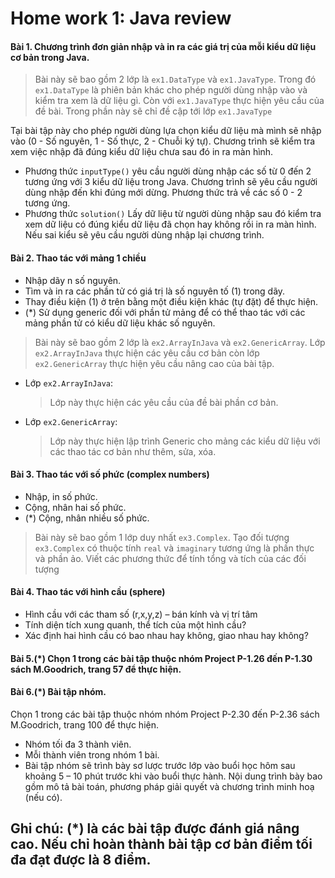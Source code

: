# Home work 1: Java review

#### Bài 1. Chương trình đơn giản nhập và in ra các giá trị của mỗi kiểu dữ liệu cơ bản trong Java.
> Bài này sẽ bao gồm 2 lớp là `ex1.DataType` và `ex1.JavaType`. Trong đó `ex1.DataType` là phiên bản khác cho phép người dùng nhập vào và kiểm tra xem là dữ liệu gì. Còn với `ex1.JavaType` thực hiện yêu cầu của đề bài. Trong phần này sẽ chỉ đề cập tới lớp `ex1.JavaType`  

Tại bài tập này cho phép người dùng lựa chọn kiểu dữ liệu mà mình sẽ nhập vào (0 - Số nguyên, 1 - Số thực, 2 - Chuỗi ký tự). Chương trình sẽ kiểm tra xem việc nhập đã đúng kiểu dữ liệu chưa sau đó in ra màn hình.

- Phương thức `inputType()` yêu cầu người dùng nhập các số từ 0 đến 2 tương ứng với 3 kiểu dữ liệu trong Java. Chương trình sẽ yêu cầu người dùng nhập đến khi đúng mới dừng. Phương thức trả về các số 0 - 2 tương ứng.
- Phương thức `solution()` Lấy dữ liệu từ người dùng nhập sau đó kiểm tra xem dữ liệu có đúng kiểu dữ liệu đã chọn hay không rồi in ra màn hình. Nếu sai kiểu sẽ yêu cầu người dùng nhập lại chương trình.

#### Bài 2. Thao tác với mảng 1 chiều
-	Nhập dãy n số nguyên.
-	Tìm và in ra các phần tử có giá trị là số nguyên tố (1) trong dãy.
-	Thay điều kiện (1) ở trên bằng một điều kiện khác (tự đặt) để thực hiện.
-	(*) Sử dụng generic đối với phần tử mảng để có thể thao tác với các mảng phần tử có kiểu dữ liệu khác số nguyên.

> Bài này sẽ bao gồm 2 lớp là `ex2.ArrayInJava` và `ex2.GenericArray`. Lớp `ex2.ArrayInJava` thực hiện các yêu cầu cơ bản còn lớp `ex2.GenericArray` thực hiện yêu cầu nâng cao của bài tập.

* Lớp `ex2.ArrayInJava`:
  > Lớp này thực hiện các yêu cầu của đề bài phần cơ bản.
* Lớp `ex2.GenericArray`:
  > Lớp này thực hiện lập trình Generic cho mảng các kiểu dữ liệu với các thao tác cơ bản như thêm, sửa, xóa.

#### Bài 3. Thao tác với số phức (complex numbers)
-	Nhập, in số phức.
-	Cộng, nhân hai số phức.
-	(*) Cộng, nhân nhiều số phức.

> Bài này sẽ bao gồm 1 lớp duy nhất `ex3.Complex`. Tạo đối tượng `ex3.Complex` có thuộc tính `real` và `imaginary` tương ứng là phần thực và phần ảo. Viết các phương thức để tính tổng và tích của các đối tượng


#### Bài 4. Thao tác với hình cầu (sphere)
-	Hình cầu với các tham số (r,x,y,z) – bán kính và vị trí tâm
-	Tính diện tích xung quanh, thể tích của một hình cầu?
-	Xác định hai hình cầu có bao nhau hay không, giao nhau hay không?

#### Bài 5.(*) Chọn 1 trong các bài tập thuộc nhóm Project P-1.26 đến P-1.30 sách M.Goodrich, trang 57 để thực hiện.

#### Bài 6.(*) Bài tập nhóm.
Chọn 1 trong các bài tập thuộc nhóm nhóm Project P-2.30 đến P-2.36 sách M.Goodrich, trang 100 để thực hiện.
-	Nhóm tối đa 3 thành viên.
-	Mỗi thành viên trong nhóm 1 bài.
-	Bài tập nhóm sẽ trình bày sơ lược trước lớp vào buổi học hôm sau khoảng 5 – 10 phút trước khi vào buổi thực hành. Nội dung trình bày bao gồm mô tả bài toán, phương pháp giải quyết và chương trình minh hoạ (nếu có).

Ghi chú: (*) là các bài tập được đánh giá nâng cao.
Nếu chỉ hoàn thành bài tập cơ bản điểm tối đa đạt được là 8 điểm.
------

